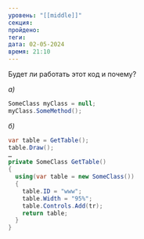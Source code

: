 ```yaml
---
уровень: "[[middle]]"
секция: 
пройдено: 
теги: 
дата: 02-05-2024
время: 21:10
---
```

Будет ли работать этот код и почему?

_а)_
```c#
SomeClass myClass = null;  
myClass.SomeMethod();
```

_б)_
```c#
var table = GetTable();  
table.Draw();  
…  
private SomeClass GetTable()  
{  
  using(var table = new SomeClass())  
  {  
    table.ID = "www";  
    table.Width = "95%";  
    table.Controls.Add(tr);  
    return table;  
  }  
}
```